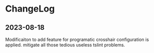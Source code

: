 # ChangeLog

## 2023-08-18

Modificaiton to add feature for programatic crosshair configuration is applied.
mitigate all those tedious useless tslint problems.
